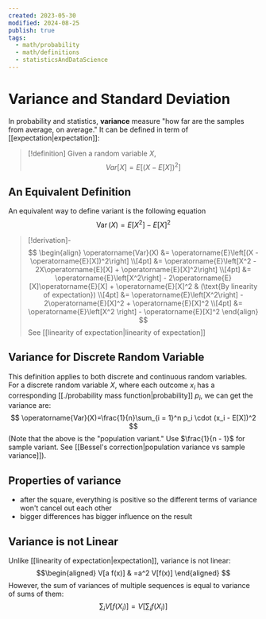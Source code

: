 ```yaml
---
created: 2023-05-30
modified: 2024-08-25
publish: true
tags:
  - math/probability
  - math/definitions
  - statisticsAndDataScience
---
```


# Variance and Standard Deviation

In probability and statistics, **variance** measure "how far are the samples from average, on average." It can be defined in term of [[expectation|expectation]]:

> [!definition]
> Given a random variable $X$,
>$$Var[X]=E\left[(X-E[X])^2\right]$$

## An Equivalent Definition
An equivalent way to define variant is the following equation
$$\operatorname{Var}(X)=E\left[X^2\right]-E[X]^2$$
> [!derivation]-
> $$
\begin{align}  
\operatorname{Var}(X) &= \operatorname{E}\left[(X - \operatorname{E}[X])^2\right] \\[4pt]  
&= \operatorname{E}\left[X^2 - 2X\operatorname{E}[X] + \operatorname{E}[X]^2\right] \\[4pt]  
&= \operatorname{E}\left[X^2\right] - 2\operatorname{E}[X]\operatorname{E}[X] + \operatorname{E}[X]^2 & (\text{By linearity of expectation}) \\[4pt]  
&= \operatorname{E}\left[X^2\right] - 2\operatorname{E}[X]^2 + \operatorname{E}[X]^2 \\[4pt]  
&= \operatorname{E}\left[X^2 \right] - \operatorname{E}[X]^2  
\end{align}
> $$
> See [[linearity of expectation|linearity of expectation]]

## Variance for Discrete Random Variable
This definition applies to both discrete and continuous random variables. For a discrete random variable $X$, where each outcome $x_i$ has a corresponding [[./probability mass function|probability]] $p_i$, we can get the variance are:
$$
\operatorname{Var}(X)=\frac{1}{n}\sum_{i = 1}^n p_i \cdot (x_i - E[X])^2
$$
(Note that the above is the "population variant." Use $\frac{1}{n - 1}$ for sample variant. See [[Bessel's correction|population variance vs sample variance]]).

## Properties of variance
- after the square, everything is positive so the different terms of variance won't cancel out each other
- bigger differences has bigger influence on the result

## Variance is not Linear

Unlike [[linearity of expectation|expectation]], variance is not linear:
$$\begin{aligned}
V[a f(x)] & =a^2 V[f(x)]
\end{aligned}
$$
However, the sum of variances of multiple sequences is equal to variance of sums of them:
$$
\sum_i V\left[f\left(X_i\right)\right]=V\left[\sum_i f\left(X_i\right)\right]
$$
